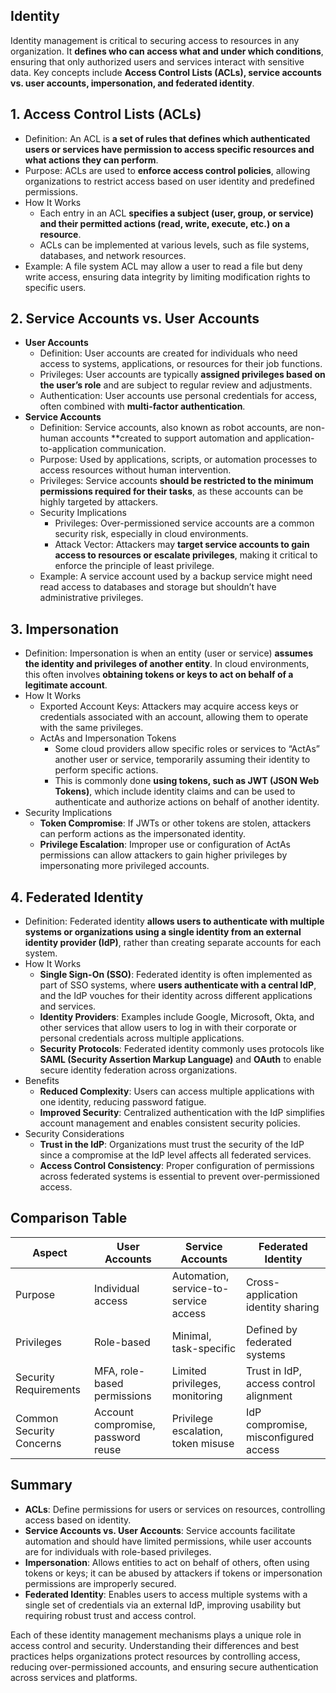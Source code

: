 ## Identity
Identity management is critical to securing access to resources in any organization. It **defines who can access what and under which conditions**, ensuring that only authorized users and services interact with sensitive data. Key concepts include **Access Control Lists (ACLs), service accounts vs. user accounts, impersonation, and federated identity**.

## 1. Access Control Lists (ACLs)
  - Definition: An ACL is **a set of rules that defines which authenticated users or services have permission to access specific resources and what actions they can perform**.
  - Purpose: ACLs are used to **enforce access control policies**, allowing organizations to restrict access based on user identity and predefined permissions.
  - How It Works
    - Each entry in an ACL **specifies a subject (user, group, or service) and their permitted actions (read, write, execute, etc.) on a resource**.
    - ACLs can be implemented at various levels, such as file systems, databases, and network resources.
  - Example: A file system ACL may allow a user to read a file but deny write access, ensuring data integrity by limiting modification rights to specific users.

## 2. Service Accounts vs. User Accounts
  - **User Accounts**
    - Definition: User accounts are created for individuals who need access to systems, applications, or resources for their job functions.
    - Privileges: User accounts are typically **assigned privileges based on the user’s role** and are subject to regular review and adjustments.
    - Authentication: User accounts use personal credentials for access, often combined with **multi-factor authentication**.
  - **Service Accounts**
    - Definition: Service accounts, also known as robot accounts, are non-human accounts **created to support automation and application-to-application communication.
    - Purpose: Used by applications, scripts, or automation processes to access resources without human intervention.
    - Privileges: Service accounts **should be restricted to the minimum permissions required for their tasks**, as these accounts can be highly targeted by attackers.
    - Security Implications
      - Privileges: Over-permissioned service accounts are a common security risk, especially in cloud environments.
      - Attack Vector: Attackers may **target service accounts to gain access to resources or escalate privileges**, making it critical to enforce the principle of least privilege.
    - Example: A service account used by a backup service might need read access to databases and storage but shouldn’t have administrative privileges.

## 3. Impersonation
  - Definition: Impersonation is when an entity (user or service) **assumes the identity and privileges of another entity**. In cloud environments, this often involves **obtaining tokens or keys to act on behalf of a legitimate account**.
  - How It Works
    - Exported Account Keys: Attackers may acquire access keys or credentials associated with an account, allowing them to operate with the same privileges.
    - ActAs and Impersonation Tokens
      - Some cloud providers allow specific roles or services to “ActAs” another user or service, temporarily assuming their identity to perform specific actions.
      - This is commonly done **using tokens, such as JWT (JSON Web Tokens)**, which include identity claims and can be used to authenticate and authorize actions on behalf of another identity.
  - Security Implications
    - **Token Compromise**: If JWTs or other tokens are stolen, attackers can perform actions as the impersonated identity.
    - **Privilege Escalation**: Improper use or configuration of ActAs permissions can allow attackers to gain higher privileges by impersonating more privileged accounts.

## 4. Federated Identity
  - Definition: Federated identity **allows users to authenticate with multiple systems or organizations using a single identity from an external identity provider (IdP)**, rather than creating separate accounts for each system.
  - How It Works
    - **Single Sign-On (SSO)**: Federated identity is often implemented as part of SSO systems, where **users authenticate with a central IdP**, and the IdP vouches for their identity across different applications and services.
    - **Identity Providers**: Examples include Google, Microsoft, Okta, and other services that allow users to log in with their corporate or personal credentials across multiple applications.
    - **Security Protocols**: Federated identity commonly uses protocols like **SAML (Security Assertion Markup Language)** and **OAuth** to enable secure identity federation across organizations.
  - Benefits
    - **Reduced Complexity**: Users can access multiple applications with one identity, reducing password fatigue.
    - **Improved Security**: Centralized authentication with the IdP simplifies account management and enables consistent security policies.
  - Security Considerations
    - **Trust in the IdP**: Organizations must trust the security of the IdP since a compromise at the IdP level affects all federated services.
    - **Access Control Consistency**: Proper configuration of permissions across federated systems is essential to prevent over-permissioned access.

## Comparison Table

| Aspect | User Accounts | Service Accounts | Federated Identity |
| ------ | ------------- | ---------------- | ------------------ |
| Purpose | Individual access | Automation, service-to-service access | Cross-application identity sharing |
| Privileges | Role-based | Minimal, task-specific | Defined by federated systems |
| Security Requirements | MFA, role-based permissions | Limited privileges, monitoring | Trust in IdP, access control alignment |
| Common Security Concerns | Account compromise, password reuse | Privilege escalation, token misuse | IdP compromise, misconfigured access |

## Summary
  - **ACLs**: Define permissions for users or services on resources, controlling access based on identity.
  - **Service Accounts vs. User Accounts**: Service accounts facilitate automation and should have limited permissions, while user accounts are for individuals with role-based privileges.
  - **Impersonation**: Allows entities to act on behalf of others, often using tokens or keys; it can be abused by attackers if tokens or impersonation permissions are improperly secured.
  - **Federated Identity**: Enables users to access multiple systems with a single set of credentials via an external IdP, improving usability but requiring robust trust and access control.

Each of these identity management mechanisms plays a unique role in access control and security. Understanding their differences and best practices helps organizations protect resources by controlling access, reducing over-permissioned accounts, and ensuring secure authentication across services and platforms.